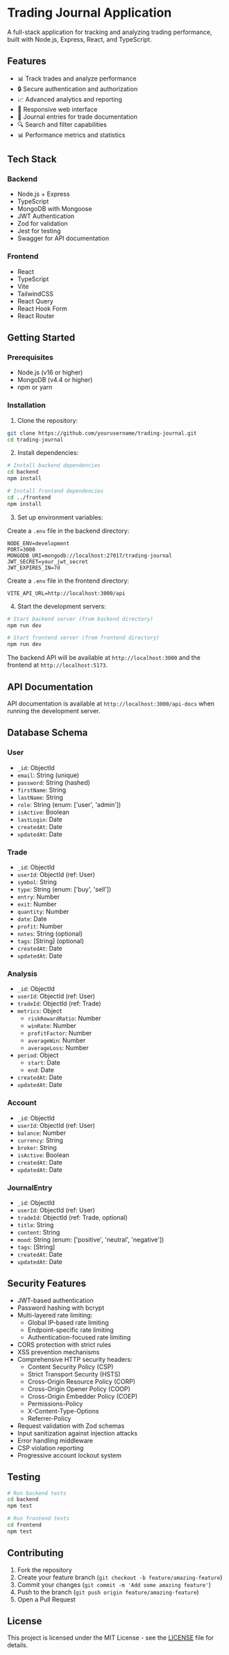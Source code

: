 # Trading Journal Application

A full-stack application for tracking and analyzing trading performance, built with Node.js, Express, React, and TypeScript.

## Features

- 📊 Track trades and analyze performance
- 🔒 Secure authentication and authorization
- 📈 Advanced analytics and reporting
- 📱 Responsive web interface
- 📝 Journal entries for trade documentation
- 🔍 Search and filter capabilities
- 📊 Performance metrics and statistics

## Tech Stack

### Backend
- Node.js + Express
- TypeScript
- MongoDB with Mongoose
- JWT Authentication
- Zod for validation
- Jest for testing
- Swagger for API documentation

### Frontend
- React
- TypeScript
- Vite
- TailwindCSS
- React Query
- React Hook Form
- React Router

## Getting Started

### Prerequisites
- Node.js (v16 or higher)
- MongoDB (v4.4 or higher)
- npm or yarn

### Installation

1. Clone the repository:
```bash
git clone https://github.com/yourusername/trading-journal.git
cd trading-journal
```

2. Install dependencies:
```bash
# Install backend dependencies
cd backend
npm install

# Install frontend dependencies
cd ../frontend
npm install
```

3. Set up environment variables:

Create a `.env` file in the backend directory:
```env
NODE_ENV=development
PORT=3000
MONGODB_URI=mongodb://localhost:27017/trading-journal
JWT_SECRET=your_jwt_secret
JWT_EXPIRES_IN=7d
```

Create a `.env` file in the frontend directory:
```env
VITE_API_URL=http://localhost:3000/api
```

4. Start the development servers:

```bash
# Start backend server (from backend directory)
npm run dev

# Start frontend server (from frontend directory)
npm run dev
```

The backend API will be available at `http://localhost:3000` and the frontend at `http://localhost:5173`.

## API Documentation

API documentation is available at `http://localhost:3000/api-docs` when running the development server.

## Database Schema

### User
- `_id`: ObjectId
- `email`: String (unique)
- `password`: String (hashed)
- `firstName`: String
- `lastName`: String
- `role`: String (enum: ['user', 'admin'])
- `isActive`: Boolean
- `lastLogin`: Date
- `createdAt`: Date
- `updatedAt`: Date

### Trade
- `_id`: ObjectId
- `userId`: ObjectId (ref: User)
- `symbol`: String
- `type`: String (enum: ['buy', 'sell'])
- `entry`: Number
- `exit`: Number
- `quantity`: Number
- `date`: Date
- `profit`: Number
- `notes`: String (optional)
- `tags`: [String] (optional)
- `createdAt`: Date
- `updatedAt`: Date

### Analysis
- `_id`: ObjectId
- `userId`: ObjectId (ref: User)
- `tradeId`: ObjectId (ref: Trade)
- `metrics`: Object
  - `riskRewardRatio`: Number
  - `winRate`: Number
  - `profitFactor`: Number
  - `averageWin`: Number
  - `averageLoss`: Number
- `period`: Object
  - `start`: Date
  - `end`: Date
- `createdAt`: Date
- `updatedAt`: Date

### Account
- `_id`: ObjectId
- `userId`: ObjectId (ref: User)
- `balance`: Number
- `currency`: String
- `broker`: String
- `isActive`: Boolean
- `createdAt`: Date
- `updatedAt`: Date

### JournalEntry
- `_id`: ObjectId
- `userId`: ObjectId (ref: User)
- `tradeId`: ObjectId (ref: Trade, optional)
- `title`: String
- `content`: String
- `mood`: String (enum: ['positive', 'neutral', 'negative'])
- `tags`: [String]
- `createdAt`: Date
- `updatedAt`: Date

## Security Features

- JWT-based authentication
- Password hashing with bcrypt
- Multi-layered rate limiting:
  - Global IP-based rate limiting
  - Endpoint-specific rate limiting
  - Authentication-focused rate limiting
- CORS protection with strict rules
- XSS prevention mechanisms
- Comprehensive HTTP security headers:
  - Content Security Policy (CSP)
  - Strict Transport Security (HSTS)
  - Cross-Origin Resource Policy (CORP)
  - Cross-Origin Opener Policy (COOP)
  - Cross-Origin Embedder Policy (COEP)
  - Permissions-Policy
  - X-Content-Type-Options
  - Referrer-Policy
- Request validation with Zod schemas
- Input sanitization against injection attacks
- Error handling middleware
- CSP violation reporting
- Progressive account lockout system

## Testing

```bash
# Run backend tests
cd backend
npm test

# Run frontend tests
cd frontend
npm test
```

## Contributing

1. Fork the repository
2. Create your feature branch (`git checkout -b feature/amazing-feature`)
3. Commit your changes (`git commit -m 'Add some amazing feature'`)
4. Push to the branch (`git push origin feature/amazing-feature`)
5. Open a Pull Request

## License

This project is licensed under the MIT License - see the [LICENSE](LICENSE) file for details.